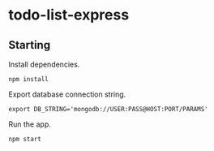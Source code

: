 # todo-list-express

## Starting

Install dependencies.

```
npm install
```

Export database connection string.

```
export DB_STRING='mongodb://USER:PASS@HOST:PORT/PARAMS'
```

Run the app.

```
npm start
```
